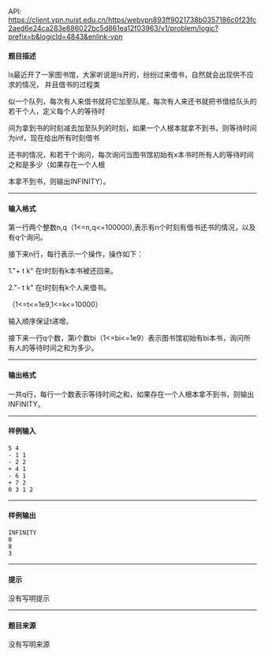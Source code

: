 API: https://client.vpn.nuist.edu.cn/https/webvpn893ff9021738b0357186c0f23fc2aed6e24ca283e886022bc5d861ea12f03963/v1/problem/logic?prefix=b&logicId=4843&enlink-vpn

#### 题目描述

ls最近开了一家图书馆，大家听说是ls开的，纷纷过来借书，自然就会出现供不应求的情况，  并且借书的过程类

似一个队列，每次有人来借书就将它加至队尾，每次有人来还书就把书借给队头的若干个人，定义每个人的等待时

间为拿到书的时刻减去加至队列的时刻，如果一个人根本就拿不到书，则等待时间为inf，现在给出所有时刻借书

还书的情况，和若干个询问，每次询问当图书馆初始有x本书时所有人的等待时间之和是多少（如果存在一个人根

本拿不到书，则输出INFINITY）。

---

#### 输入格式

第一行两个整数n,q（1<=n,q<=100000),表示有n个时刻有借书还书的情况，以及有q个询问。

接下来n行，每行表示一个操作，操作如下：

1."+ t k" 在t时刻有k本书被还回来。

2."- t k" 在t时刻有k个人来借书。

（1<=t<=1e9,1<=k<=10000）

输入顺序保证t递增。

接下来一行q个数，第i个数bi（1<=bi<=1e9）表示图书馆初始有bi本书，询问所有人的等待时间之和为多少。

---

#### 输出格式

一共q行，每行一个数表示等待时间之和，如果存在一个人根本拿不到书，则输出INFINITY。

---

#### 样例输入
```
5 4
- 1 1
- 2 2
+ 4 1
- 6 1
+ 7 2
0 3 1 2
```

---

#### 样例输出
```
INFINITY
0
8
3
```

---

#### 提示

没有写明提示

---

#### 题目来源

没有写明来源